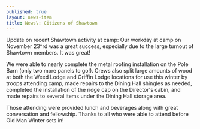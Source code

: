 ```yaml
---
published: true
layout: news-item
title: News\: Citizens of Shawtown
---
```


Update on recent Shawtown activity at camp: Our workday at camp on November 23^rd was a great success, especially due to the large turnout of Shawtown members. It was great!

We were able to nearly complete the metal roofing installation on the Pole Barn (only two more panels to go!). Crews also split large amounts of wood at both the Weed Lodge and Griffin Lodge locations for use this winter by troops attending camp, made repairs to the Dining Hall shingles as needed, completed the installation of the ridge cap on the Director's cabin, and made repairs to several items under the Dining Hall storage area.

Those attending were provided lunch and beverages along with great conversation and fellowship. Thanks to all who were able to attend before Old Man Winter sets in!
